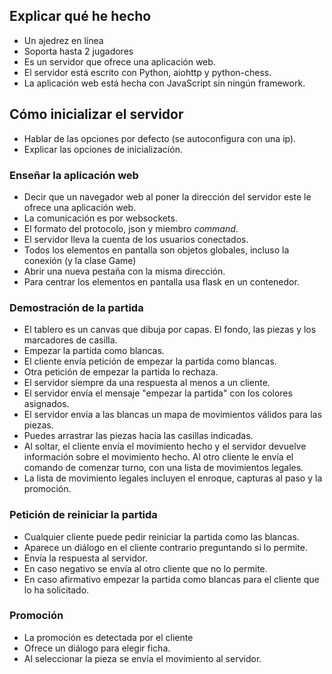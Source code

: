 ## Explicar qué he hecho

+ Un ajedrez en línea
+ Soporta hasta 2 jugadores
+ Es un servidor que ofrece una aplicación web.
+ El servidor está escrito con Python, aiohttp y python-chess.
+ La aplicación web está hecha con JavaScript sin ningún framework.

## Cómo inicializar el servidor

+ Hablar de las opciones por defecto (se autoconfigura con una ip).
+ Explicar las opciones de inicialización.

### Enseñar la aplicación web

+ Decir que un navegador web al poner la dirección del servidor este le ofrece una aplicación web.
+ La comunicación es por websockets.
+ El formato del protocolo, json y miembro *command*.
+ El servidor lleva la cuenta de los usuarios conectados.
+ Todos los elementos en pantalla son objetos globales, incluso la conexión (y la clase Game)
+ Abrir una nueva pestaña con la misma dirección.
+ Para centrar los elementos en pantalla usa flask en un contenedor.

### Demostración de la partida

+ El tablero es un canvas que dibuja por capas. El fondo, las piezas y los marcadores de casilla.
+ Empezar la partida como blancas.
+ El cliente envía petición de empezar la partida como blancas.
+ Otra petición de empezar la partida lo rechaza.
+ El servidor siempre da una respuesta al menos a un cliente.
+ El servidor envía el mensaje "empezar la partida" con los colores asignados.
+ El servidor envía a las blancas un mapa de movimientos válidos para las piezas.
+ Puedes arrastrar las piezas hacia las casillas indicadas.
+ Al soltar, el cliente envía el movimiento hecho y el servidor devuelve información sobre el movimiento hecho. Al otro cliente le envía el comando de comenzar turno, con una lista de movimientos legales.
+ La lista de movimiento legales incluyen el enroque, capturas al paso y la promoción.

### Petición de reiniciar la partida

+ Cualquier cliente puede pedir reiniciar la partida como las blancas.
+ Aparece un diálogo en el cliente contrario preguntando si lo permite.
+ Envía la respuesta al servidor.
+ En caso negativo se envía al otro cliente que no lo permite.
+ En caso afirmativo empezar la partida como blancas para el cliente que lo ha solicitado.

### Promoción

+ La promoción es detectada por el cliente
+ Ofrece un diálogo para elegir ficha.
+ Al seleccionar la pieza se envía el movimiento al servidor.

  